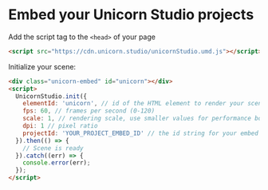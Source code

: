# Embed your Unicorn Studio projects

Add the script tag to the `<head>` of your page
```html
<script src="https://cdn.unicorn.studio/unicornStudio.umd.js"></script>
```

Initialize your scene:
```html
<div class="unicorn-embed" id="unicorn"></div>
<script>
  UnicornStudio.init({
    elementId: 'unicorn', // id of the HTML element to render your scene in (the scene will use its dimensions)
    fps: 60, // frames per second (0-120)
    scale: 1, // rendering scale, use smaller values for performance boost (0-1)
    dpi: 1 // pixel ratio
    projectId: 'YOUR_PROJECT_EMBED_ID' // the id string for your embed (get this from "embed" export)
  }).then(() => {
    // Scene is ready
  }).catch((err) => {
    console.error(err);
  });
</script>
```
